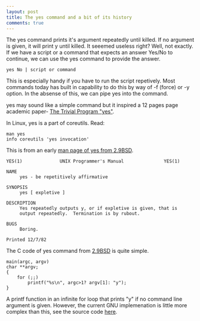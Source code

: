 ```yaml
---
layout: post
title: The yes command and a bit of its history
comments: true
---
```


The yes command prints it's argument repeatedly until killed. If no argument is given, it will print y until killed.
It seeemed useless right? Well, not exactly. If we have a script or a command that expects an answer Yes/No to continue, we can use the yes command to provide the answer.

    yes No | script or command

This is especially handy if you have to run the script repetively. Most commands today has  built in capability to do this by way of -f (force) or -y  option. In the absense of this, we can  pipe yes into the command.

yes may sound like a simple command but it  inspired a 12 pages page academic paper- [The Trivial Program "yes"](http://nickm.com/trope_tank/TROPE-12-01.pdf). 

In Linux, yes is a part of coreutils. Read:

    man yes
    info coreutils 'yes invocation'


This is from an early [man page of yes from 2.9BSD](http://minnie.tuhs.org/cgi-bin/utree.pl?file=2.11BSD/man/cat1/yes.).

    YES(1)              UNIX Programmer's Manual               YES(1)
    
    NAME
         yes - be repetitively affirmative
    
    SYNOPSIS
         yes [ expletive ]
    
    DESCRIPTION
         Yes repeatedly outputs y, or if expletive is given, that is
         output repeatedly.  Termination is by rubout.
    
    BUGS
         Boring.
    
    Printed 12/7/82

The C code of yes command from [2.9BSD](http://minnie.tuhs.org/cgi-bin/utree.pl?file=2.9BSD/usr/src/cmd/yes.c) is quite simple.

    main(argc, argv)
    char **argv;
    {
    	for (;;)
    		printf("%s\n", argc>1? argv[1]: "y");
    }
    
A printf function in an infinite for loop that prints "y" if no command line argument is given. However, the current GNU implemenation is little more complex than this, see the source code [here]((http://nickm.com/trope_tank/TROPE-12-01.pdf)).

